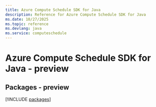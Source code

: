 ```yaml
---
title: Azure Compute Schedule SDK for Java
description: Reference for Azure Compute Schedule SDK for Java
ms.date: 10/27/2025
ms.topic: reference
ms.devlang: java
ms.service: computeschedule
---
```

# Azure Compute Schedule SDK for Java - preview
## Packages - preview
[!INCLUDE [packages](compute-schedule-index.md)]